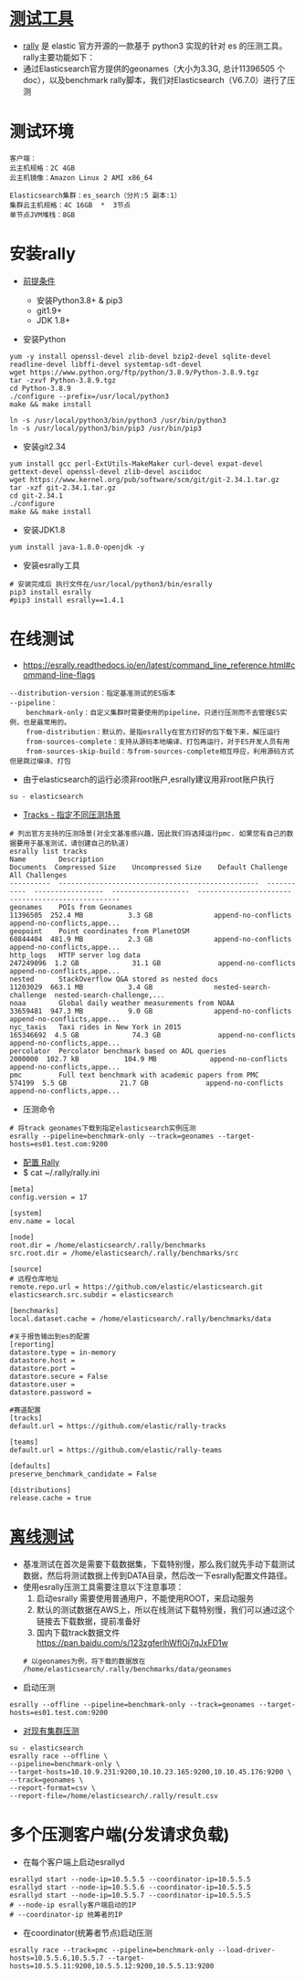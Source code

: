 # [测试工具](https://esrally.readthedocs.io/en/latest/index.html)
* [rally](https://github.com/elastic/rally) 是 elastic 官方开源的一款基于 python3 实现的针对 es 的压测工具。rally主要功能如下：
* 通过Elasticsearch官方提供的geonames（大小为3.3G, 总计11396505 个doc），以及benchmark rally脚本，我们对Elasticsearch（V6.7.0）进行了压测

# 测试环境
```
客户端：
云主机规格：2C 4GB
云主机镜像：Amazon Linux 2 AMI x86_64

Elasticsearch集群：es_search（分片:5 副本:1）
集群云主机规格：4C 16GB  *  3节点
单节点JVM堆栈：8GB
```

# 安装rally
* [前提条件](https://esrally.readthedocs.io/en/latest/install.html)
  - 安装Python3.8+ & pip3
  - git1.9+
  - JDK 1.8+
  
* 安装Python
```
yum -y install openssl-devel zlib-devel bzip2-devel sqlite-devel readline-devel libffi-devel systemtap-sdt-devel
wget https://www.python.org/ftp/python/3.8.9/Python-3.8.9.tgz
tar -zxvf Python-3.8.9.tgz
cd Python-3.8.9
./configure --prefix=/usr/local/python3
make && make install

ln -s /usr/local/python3/bin/python3 /usr/bin/python3
ln -s /usr/local/python3/bin/pip3 /usr/bin/pip3
```

* 安装git2.34
```
yum install gcc perl-ExtUtils-MakeMaker curl-devel expat-devel gettext-devel openssl-devel zlib-devel asciidoc
wget https://www.kernel.org/pub/software/scm/git/git-2.34.1.tar.gz
tar -xzf git-2.34.1.tar.gz
cd git-2.34.1
./configure
make && make install
```

* 安装JDK1.8
```
yum install java-1.8.0-openjdk -y
```

* 安装esrally工具
```
# 安装完成后 执行文件在/usr/local/python3/bin/esrally
pip3 install esrally
#pip3 install esrally==1.4.1
```

# 在线测试
* https://esrally.readthedocs.io/en/latest/command_line_reference.html#command-line-flags
```
--distribution-version：指定基准测试的ES版本  
--pipeline：
    benchmark-only：自定义集群时需要使用的pipeline，只进行压测而不去管理ES实例，也是最常用的。  
    from-distribution：默认的，是指esrally在官方打好的包下载下来，解压运行  
    from-sources-complete：支持从源码本地编译、打包再运行，对于ES开发人员有用  
    from-sources-skip-build：与from-sources-complete相互呼应，利用源码方式但是跳过编译、打包
```
* 由于elasticsearch的运行必须非root账户,esrally建议用非root账户执行
```
su - elasticsearch
```
* [Tracks - 指定不同压测场景](https://esrally.readthedocs.io/en/latest/race.html#list-tracks)
```
# 列出官方支持的压测场景(对全文基准感兴趣，因此我们将选择运行pmc. 如果您有自己的数据要用于基准测试，请创建自己的轨道)
esrally list tracks
Name        Description                                          Documents  Compressed Size    Uncompressed Size    Default Challenge        All Challenges
----------  -------------------------------------------------  -----------  -----------------  -------------------  -----------------------  ---------------------------
geonames    POIs from Geonames                                    11396505  252.4 MB           3.3 GB               append-no-conflicts      append-no-conflicts,appe...
geopoint    Point coordinates from PlanetOSM                      60844404  481.9 MB           2.3 GB               append-no-conflicts      append-no-conflicts,appe...
http_logs   HTTP server log data                                 247249096  1.2 GB             31.1 GB              append-no-conflicts      append-no-conflicts,appe...
nested      StackOverflow Q&A stored as nested docs               11203029  663.1 MB           3.4 GB               nested-search-challenge  nested-search-challenge,...
noaa        Global daily weather measurements from NOAA           33659481  947.3 MB           9.0 GB               append-no-conflicts      append-no-conflicts,appe...
nyc_taxis   Taxi rides in New York in 2015                       165346692  4.5 GB             74.3 GB              append-no-conflicts      append-no-conflicts,appe...
percolator  Percolator benchmark based on AOL queries              2000000  102.7 kB           104.9 MB             append-no-conflicts      append-no-conflicts,appe...
pmc         Full text benchmark with academic papers from PMC       574199  5.5 GB             21.7 GB              append-no-conflicts      append-no-conflicts,appe...
```
* 压测命令
```
# 将track geonames下载到指定elasticsearch实例压测
esrally --pipeline=benchmark-only --track=geonames --target-hosts=es01.test.com:9200  
```
* [配置 Rally](https://esrally.readthedocs.io/en/latest/configuration.html)
* $ cat ~/.rally/rally.ini
```
[meta]
config.version = 17

[system]
env.name = local

[node]
root.dir = /home/elasticsearch/.rally/benchmarks
src.root.dir = /home/elasticsearch/.rally/benchmarks/src

[source]
# 远程仓库地址
remote.repo.url = https://github.com/elastic/elasticsearch.git   
elasticsearch.src.subdir = elasticsearch

[benchmarks]
local.dataset.cache = /home/elasticsearch/.rally/benchmarks/data

#关于报告输出到es的配置
[reporting]
datastore.type = in-memory
datastore.host = 
datastore.port = 
datastore.secure = False
datastore.user = 
datastore.password =   

#赛道配置
[tracks]
default.url = https://github.com/elastic/rally-tracks

[teams]
default.url = https://github.com/elastic/rally-teams

[defaults]
preserve_benchmark_candidate = False

[distributions]
release.cache = true
```

# [离线测试](https://esrally.readthedocs.io/en/latest/offline.html#)
* 基准测试在首次是需要下载数据集，下载特别慢，那么我们就先手动下载测试数据，然后将测试数据上传到DATA目录，然后改一下esrally配置文件路径。
* 使用esrally压测工具需要注意以下注意事项：
  1. 启动esrally 需要使用普通用户，不能使用ROOT，来启动服务
  2. 默认的测试数据在AWS上，所以在线测试下载特别慢，我们可以通过这个链接去下载数据，提前准备好
  3. 国内下载track数据文件 https://pan.baidu.com/s/123zgferlhWflOj7qJxFD1w
    ```
    # 以geonames为例，将下载的数据放在
    /home/elasticsearch/.rally/benchmarks/data/geonames
    ```
* 启动压测
```
esrally --offline --pipeline=benchmark-only --track=geonames --target-hosts=es01.test.com:9200 
```

* [对现有集群压测](https://esrally.readthedocs.io/en/latest/recipes.html#benchmarking-an-existing-cluster)
```
su - elasticsearch
esrally race --offline \
--pipeline=benchmark-only \
--target-hosts=10.10.9.231:9200,10.10.23.165:9200,10.10.45.176:9200 \
--track=geonames \
--report-format=csv \
--report-file=/home/elasticsearch/.rally/result.csv
```

# 多个压测客户端(分发请求负载)
>
* 在每个客户端上启动esrallyd
```
esrallyd start --node-ip=10.5.5.5 --coordinator-ip=10.5.5.5
esrallyd start --node-ip=10.5.5.6 --coordinator-ip=10.5.5.5
esrallyd start --node-ip=10.5.5.7 --coordinator-ip=10.5.5.5
# --node-ip esrally客户端启动的IP
# --coordinator-ip 统筹者的IP
```
* 在coordinator(统筹者节点)启动压测
```
esrally race --track=pmc --pipeline=benchmark-only --load-driver-hosts=10.5.5.6,10.5.5.7 --target-hosts=10.5.5.11:9200,10.5.5.12:9200,10.5.5.13:9200
```